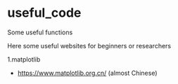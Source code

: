 # useful_code
 Some useful functions 

Here some useful websites for beginners or researchers

1.matplotlib

-  https://www.matplotlib.org.cn/ (almost Chinese)